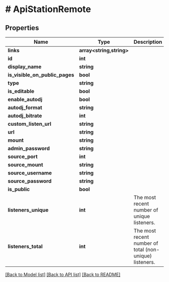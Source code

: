 # # ApiStationRemote

## Properties

Name | Type | Description | Notes
------------ | ------------- | ------------- | -------------
**links** | **array<string,string>** |  | [optional]
**id** | **int** |  | [optional]
**display_name** | **string** |  | [optional]
**is_visible_on_public_pages** | **bool** |  | [optional]
**type** | **string** |  | [optional]
**is_editable** | **bool** |  | [optional]
**enable_autodj** | **bool** |  | [optional]
**autodj_format** | **string** |  | [optional]
**autodj_bitrate** | **int** |  | [optional]
**custom_listen_url** | **string** |  | [optional]
**url** | **string** |  | [optional]
**mount** | **string** |  | [optional]
**admin_password** | **string** |  | [optional]
**source_port** | **int** |  | [optional]
**source_mount** | **string** |  | [optional]
**source_username** | **string** |  | [optional]
**source_password** | **string** |  | [optional]
**is_public** | **bool** |  | [optional]
**listeners_unique** | **int** | The most recent number of unique listeners. | [optional]
**listeners_total** | **int** | The most recent number of total (non-unique) listeners. | [optional]

[[Back to Model list]](../../README.md#models) [[Back to API list]](../../README.md#endpoints) [[Back to README]](../../README.md)
